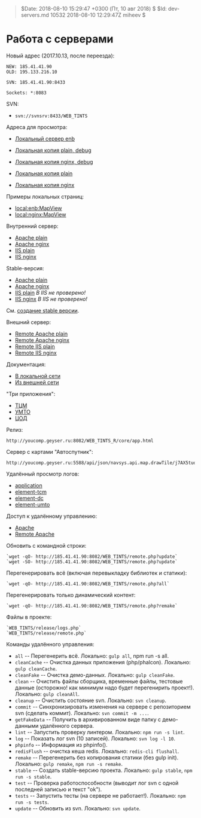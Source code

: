 > $Date: 2018-08-10 15:29:47 +0300 (Пт, 10 авг 2018) $
> $Id: dev-servers.md 10532 2018-08-10 12:29:47Z miheev $

Работа с серверами
==================

Новый адрес (2017.10.13, после переезда):

    NEW: 185.41.41.90
    OLD: 195.133.216.10

    SVN: 185.41.41.90:8433

    Sockets: *:8083

SVN:

- `svn://svnsrv:8433/WEB_TINTS`

Адреса для просмотра:

- [Локальный сервер enb](http://localhost:8080/pages/App/App.html)

- [Локальная копия plain, debug](http://localhost/WEB_TINTS/release/core/app.debug.html)
- [Локальная копия nginx, debug](http://localhost:5590/WEB_TINTS/release/core/app.debug.html)

- [Локальная копия plain](http://localhost/WEB_TINTS/release/core/app.html)
- [Локальная копия nginx](http://localhost:5590/WEB_TINTS/release/core/app.html)

Примеры локальных страниц:

- [local:enb:MapView](http://localhost:8080/pages/MapView/MapView.htm)
- [local:nginx:MapView](http://localhost:5590/WEB_TINTS/release/core/app.debug.html#MapView?audioNotifications=false)

Внутренний сервер:

- [Apache plain](http://youcomp.geyser.ru:8082/WEB_TINTS/core/app.html)
- [Apache nginx](http://youcomp.geyser.ru:5590/WEB_TINTS/core/app.html)
- [IIS plain](http://youcomp.geyser.ru:80/WEB_TINTS/core/app.html)
- [IIS nginx](http://youcomp.geyser.ru:5591/WEB_TINTS/core/app.html)

Stable-версия:

- [Apache plain](http://youcomp.geyser.ru:8082/stable/core/app.html)
- [Apache nginx](http://youcomp.geyser.ru:5590/stable/core/app.html)
- [IIS plain](http://youcomp.geyser.ru:80/stable/core/app.html) *В IIS не проверено!*
- [IIS nginx](http://youcomp.geyser.ru:5591/stable/core/app.html) *В IIS не проверено!*

См. [создание stable версии](stable-server.md).

Внешний сервер:

- [Remote Apache plain](http://185.41.41.90:8082/WEB_TINTS/core/app.html)
- [Remote Apache nginx](http://185.41.41.90:5590/WEB_TINTS/core/app.html)
- [Remote IIS plain](http://185.41.41.90:56010/WEB_TINTS/core/app.html)
- [Remote IIS nginx](http://185.41.41.90:5591/WEB_TINTS/core/app.html)

Документация:

- [В локальной сети](http://youcomp.geyser.ru/web_tints_doc/)
- [Из внешней сети](http://185.41.41.90:56010/web_tints_doc/)

"Три приложения":

- [ТЦМ](http://185.41.41.90:8082/WEB_TINTS/element-tcm)
- [УМТО](http://185.41.41.90:8082/WEB_TINTS/element-umto)
- [ЦОД](http://185.41.41.90:8082/WEB_TINTS/element-dc)

Релиз:

    http://youcomp.geyser.ru:8082/WEB_TINTS_R/core/app.html

Сервер с картами "Автоспутник":

    http://youcomp.geyser.ru:5588/api/json/navsys.api.map.drawTile/j7AX5tuobawjbB8/google/day/8/153/78

Удалённый просмотр логов:

- [application](http://185.41.41.90:8082/WEB_TINTS/logs.php?logfile=application/scripts/php/app/logs/log.txt&clear=yes)
- [element-tcm](http://185.41.41.90:8082/WEB_TINTS/logs.php?logfile=element-tcm/scripts/php/app/logs/log.txt&clear=yes)
- [element-dc](http://185.41.41.90:8082/WEB_TINTS/logs.php?logfile=element-dc/scripts/php/app/logs/log.txt&clear=yes)
- [element-umto](http://185.41.41.90:8082/WEB_TINTS/logs.php?logfile=element-umto/scripts/php/app/logs/log.txt&clear=yes)

Доступ к удалённому управлению:

- [Apache](http://youcomp.geyser.ru:8082/WEB_TINTS/remote.php?log)
- [Remote Apache](http://185.41.41.90:8082/WEB_TINTS/remote.php?log)

Обновить с командной строки:

    `wget -qO- http://185.41.41.90:8082/WEB_TINTS/remote.php?update`
    `wget -SO- http://185.41.41.90:8082/WEB_TINTS/remote.php?update`

Перегенерировать всё (включая перевыкладку библиотек и статики):

    `wget -qO- http://185.41.41.90:8082/WEB_TINTS/remote.php?all`

Перегенерировать только динамический контент:

    `wget -qO- http://185.41.41.90:8082/WEB_TINTS/remote.php?remake`

Файлы в проекте:

    `WEB_TINTS/release/logs.php`
    `WEB_TINTS/release/remote.php`

Команды удалённого управления:

- `all` -- Перегенерить всё. Локально: `gulp all`, npm run -s all.
- `cleanCache` -- Очистка данных приложения (php/phalcon). Локально: `gulp cleanCache`.
- `cleanFake` -- Очистка демо-данных. Локально: `gulp cleanFake`.
- `clean` -- Очистить файлы сборщика, временные файлы, тестовые данные (осторожно! как минимум надо будет перегенирить проект!). Локально: `gulp cleanAll`.
- `cleanup` -- Очистить состояние svn. Локально: `svn cleanup`.
- `commit` -- Синхронизировать изменения на сервере с репозиторием svn (сделать коммит). Локально: `svn commit -m ...`.
- `getFakeData` -- Получить в архивированном виде папку с демо-данными удалённого сервера.
- `lint` -- Запустить проверку линтером. Локально: `npm run -s lint`.
- `log` -- Показать лог svn (10 записей). Локально: `svn log -l 10`.
- `phpinfo` -- Информация из phpinfo().
- `redisFlush` -- очистка кеша redis. Локально: `redis-cli flushall`.
- `remake` -- Перегенерить без копирования статики (без gulp init). Локально: `gulp remake`, `npm run -s remake`.
- `stable` -- Создать stable-версию проекта. Локально: `gulp stable`, `npm run -s stable`.
- `test` -- Проверка работоспособности (выводит лог svn с одной последней записью и текст "ok").
- `tests` -- Запустить тесты (на сервере не работает!). Локально: `npm run -s tests`.
- `update` -- Обновить из svn. Локально: `svn update`.
